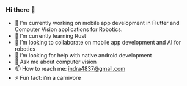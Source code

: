 ### Hi there 👋

<!--
**indra4837/indra4837** is a ✨ _special_ ✨ repository because its `README.md` (this file) appears on your GitHub profile.

Here are some ideas to get you started:

- 🔭 I’m currently working on ...
- 🌱 I’m currently learning ...
- 👯 I’m looking to collaborate on ...
- 🤔 I’m looking for help with ...
- 💬 Ask me about ...
- 📫 How to reach me: ...
- 😄 Pronouns: ...
- ⚡ Fun fact: ...
-->
- 🔭 I’m currently working on mobile app development in Flutter and Computer Vision applications for Robotics.
- 🌱 I’m currently learning Rust
- 👯 I’m looking to collaborate on mobile app development and AI for robotics
- 🤔 I’m looking for help with native android development
- 💬 Ask me about computer vision
- 📫 How to reach me: indra4837@gmail.com
- ⚡ Fun fact: i'm a carnivore
